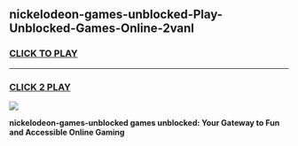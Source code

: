 
## nickelodeon-games-unblocked-Play-Unblocked-Games-Online-2vanl
<h3>
<a href="https://premium76.site?title=nickelodeon-games-unblocked&ref=25A">CLICK TO PLAY</a></h3>
<hr>

<h3>
<a href="https://premium76.site?title=nickelodeon-games-unblocked&ref=25A">CLICK 2 PLAY</a>
  
</h3>

<a href="https://premium76.site?title=nickelodeon-games-unblocked&ref=25A"><img src="https://clearcache.store/games.png"></a>


**nickelodeon-games-unblocked games unblocked: Your Gateway to Fun and Accessible Online Gaming**
